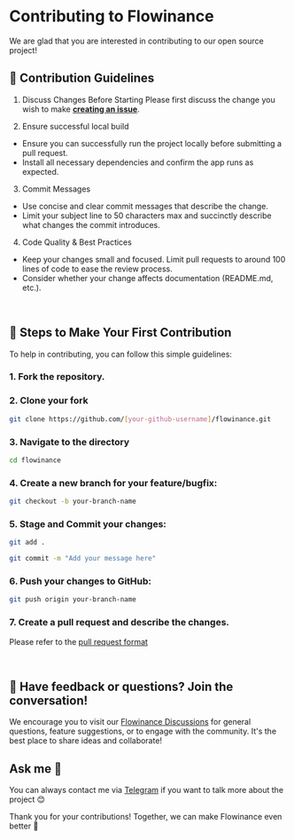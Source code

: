 # Contributing to Flowinance

We are glad that you are interested in contributing to our open source project!

## 📝 Contribution Guidelines
1. Discuss Changes Before Starting
Please first discuss the change you wish to make [**creating an issue**](https://github.com/manuelalferez/flowinance/issues).

2. Ensure successful local build
- Ensure you can successfully run the project locally before submitting a pull request.
- Install all necessary dependencies and confirm the app runs as expected.

3. Commit Messages
- Use concise and clear commit messages that describe the change.
- Limit your subject line to 50 characters max and succinctly describe what changes the commit introduces.


4. Code Quality & Best Practices
- Keep your changes small and focused. Limit pull requests to around 100 lines of code to ease the review process.
- Consider whether your change affects documentation (README.md, etc.).

<br>

## 📑 Steps to Make Your First Contribution
To help in contributing, you can follow this simple guidelines:

### 1. Fork the repository.

### 2. Clone your fork
```bash
git clone https://github.com/[your-github-username]/flowinance.git
```

### 3. Navigate to the directory
``` bash
cd flowinance
```
### 4. Create a new branch for your feature/bugfix:
```bash
git checkout -b your-branch-name
```

### 5. Stage and Commit your changes:
```bash
git add .
```

```bash
git commit -m "Add your message here"
```

### 6. Push your changes to GitHub:
```bash
git push origin your-branch-name
```

### 7. Create a pull request and describe the changes.
 Please refer to the [pull request format](https://github.com/manuelalferez/flowinance/blob/main/.github/PULL_REQUEST_TEMPLATE.md)

 <br>

## 💬 Have feedback or questions? Join the conversation!

We encourage you to visit our [Flowinance Discussions](https://github.com/manuelalferez/flowinance/discussions) for general questions, feature suggestions, or to engage with the community. It's the best place to share ideas and collaborate!

## Ask me 🤙

You can always contact me via [Telegram](https://t.me/manuelalferez) if you want to talk more about the project 😊

Thank you for your contributions! Together, we can make Flowinance even better 🎉